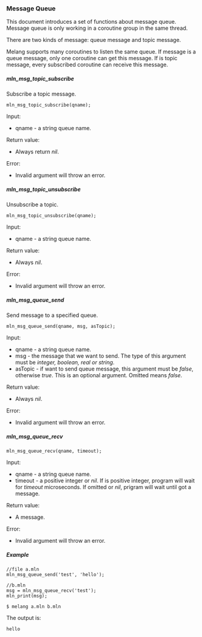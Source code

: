 ### Message Queue

This document introduces a set of functions about message queue.
Message queue is only working in a coroutine group in the same thread.

There are two kinds of message: queue message and topic message.

Melang supports many coroutines to listen the same queue. If message is a queue message, only one coroutine can get this message. If is topic message, every subscribed coroutine can receive this message.



##### mln_msg_topic_subscribe

Subscribe a topic message.

```
mln_msg_topic_subscribe(qname);
```

Input:

- qname - a string queue name.

Return value:

- Always return *nil*.

Error:

- Invalid argument will throw an error.



##### mln_msg_topic_unsubscribe

Unsubscribe a topic.

```
mln_msg_topic_unsubscribe(qname);
```

Input:

- qname - a string queue name.

Return value:

- Always *nil*.

Error:

- Invalid argument will throw an error.



##### mln_msg_queue_send

Send message to a specified queue.

```
mln_msg_queue_send(qname, msg, asTopic);
```

Input:

- qname - a string queue name.
- msg - the message that we want to send. The type of this argument must be *integer, boolean, real or string*.
- asTopic - if want to send queue message, this argument must be *false*, otherwise *true*. This is an optional argument. Omitted means *false*.

Return value:

- Always *nil*.

Error:

- Invalid argument will throw an error.



##### mln_msg_queue_recv

```
mln_msg_queue_recv(qname, timeout);
```

Input:

- qname - a string queue name.
- timeout - a positive integer or *nil*. If is positive integer, program will wait for *timeout* microseconds. If omitted or *nil*, prigram will wait until got a message.

Return value:

- A message.

Error:

- Invalid argument will throw an error.



##### Example

```
//file a.mln
mln_msg_queue_send('test', 'hello');
```

```
//b.mln
msg = mln_msg_queue_recv('test');
mln_print(msg);
```

```
$ melang a.mln b.mln
```

The output is:

```
hello
```

